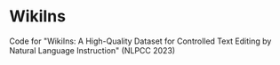 # WikiIns

Code for "WikiIns: A High-Quality Dataset for Controlled Text Editing by Natural Language Instruction" (NLPCC 2023)
